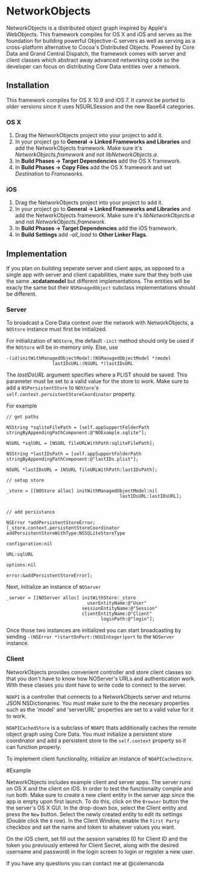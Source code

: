 NetworkObjects
==============

NetworkObjects is a distributed object graph inspired by Apple's WebObjects. This framework compiles for OS X and iOS and serves as the foundation for building powerful Objective-C servers as well as serving as a cross-platform alternative to Cocoa's Distributed Objects. Powered by Core Data and Grand Central Dispatch, the framework comes with server and client classes which abstract away advanced networking code so the developer can focus on distributing Core Data entities over a network.

## Installation

This framework compiles for OS X 10.9 and iOS 7. It cannot be ported to older versions since it uses NSURLSession and the new Base64 categories.

### OS X

1. Drag the NetworkObjects project into your project to add it.
2. In your project go to **General -> Linked Frameworks and Libraries** and add the NetworkObjects framework. Make sure it's *NetworkObjects.framework* and not *libNetworkObjects.a*.
3. In **Build Phases -> Target Dependencies** add the OS X framework.
4. In **Build Phases -> Copy Files** add the OS X framework and set *Destination* to *Frameworks*.

### iOS

1. Drag the NetworkObjects project into your project to add it.
2. In your project go to **General -> Linked Frameworks and Libraries** and add the NetworkObjects framework. Make sure it's *libNetworkObjects.a* and not *NetworkObjects.framework*.
3. In **Build Phases -> Target Dependencies** add the iOS framework.
4. In **Build Settings** add *-all_load* to **Other Linker Flags**.

## Implementation

If you plan on building seperate server and client apps, as opposed to a single app with server and client capabilities, make sure that they both use the same **.xcdatamodel** but different implementations. The entities will be exacly the same but their ```NSManagedObject``` subclass implementations should be different.

### Server

To broadcast a Core Data context over the network with NetworkObjects, a ```NOStore``` instance must first be initialized.

For initialization of ```NOStore```, the default ```-init``` method should only be used if the ```NOStore``` will be in-memory only. Else, use 

	-(id)initWithManagedObjectModel:(NSManagedObjectModel *)model
		             lastIDsURL:(NSURL *)lastIDsURL
		             
The *lastIDsURL* argument specifies where a PLIST should be saved. This parameter must be set to a valid value for the store to work. Make sure to add a ```NSPersistentStore``` to ```NOStore```'s ```self.context.persistentStoreCoordinator``` property.

For example

    // get paths
    
    NSString *sqliteFilePath = [self.appSupportFolderPath stringByAppendingPathComponent:@"NOExample.sqlite"];
    
    NSURL *sqlURL = [NSURL fileURLWithPath:sqliteFilePath];
    
    NSString *lastIDsPath = [self.appSupportFolderPath stringByAppendingPathComponent:@"lastIDs.plist"];
    
    NSURL *lastIDsURL = [NSURL fileURLWithPath:lastIDsPath];
    
    // setup store
    
    _store = [[NOStore alloc] initWithManagedObjectModel:nil
                                              lastIDsURL:lastIDsURL];
    
    
    // add persistance
    
    NSError *addPersistentStoreError;
    [_store.context.persistentStoreCoordinator addPersistentStoreWithType:NSSQLiteStoreType
                                                            configuration:nil
                                                                      URL:sqlURL
                                                                  options:nil
                                                                    error:&addPersistentStoreError];

Next, initialize an instance of ```NOServer``` 

	_server = [[NOServer alloc] initWithStore:_store
	                              userEntityName:@"User"
	                            sessionEntityName:@"Session"
	                            clientEntityName:@"Client"
	                                   loginPath:@"login"];
                                    
Once those two instances are initialized you can start broadcasting by sending ```-(NSError *)startOnPort:(NSUInteger)port``` to the ```NOServer``` instance.

### Client

NetworkObjects provides convenient controller and store client classes so that you don't have to know how NOServer's URLs and authentication work. With these classes you dont have to write code to connect to the server.

```NOAPI``` is a controller that connects to a NetworkObjects server and returns JSON NSDictionaries. You must make sure to the the necesary properties such as the 'model' and 'serverURL' properties are set to a valid value for it to work.

```NOAPICachedStore``` is a subclass of ```NOAPI``` thats additionally caches the remote object graph using Core Data. You must initialize a persistent store coordinator and add a persistent store to the ```self.context``` property so it can function properly.

To implement client functionality, initialize an instance of ```NOAPICachedStore```.

#Example

NetworkObjects includes example client and server apps. The server runs on OS X and the client on iOS. In order to test the functionality compile and run both. Make sure to create a new client entity in the server app since the app is empty upon first launch. To do this, click on the ```Browser``` button the the server's OS X GUI. In the drop-down box, select the Client entity and press the ```New``` button. Select the newly created entity to edit its settings (Double click the ```0``` row). In the Client Window, enable the ```First Party``` checkbox and set the name and token to whatever values you want.

On the iOS client, set fill out the session variables (0 for Client ID and the token you previously entered for Client Secret, along with the desired username and password) in the login screen to login or register a new user.

If you have any questions you can contact me at @colemancda

